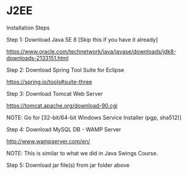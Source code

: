 # J2EE

Installation Steps

Step 1: Download Java SE 8 [Skip this if you have it already]

https://www.oracle.com/technetwork/java/javase/downloads/jdk8-downloads-2133151.html

Step 2: Download Spring Tool Suite for Eclipse 

https://spring.io/tools#suite-three


Step 3: Download Tomcat Web Server 

https://tomcat.apache.org/download-90.cgi 

NOTE: Go for [32-bit/64-bit Windows Service Installer (pgp, sha512)]


Step 4: Download MySQL DB - WAMP Server 

http://www.wampserver.com/en/

NOTE: This is similar to what we did in Java Swings Course.

Step 5: Download jar file(s) from jar folder above 


